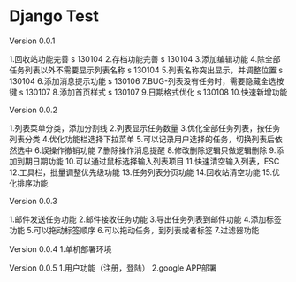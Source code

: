 Django Test
===========

Version 0.0.1

1.回收站功能完善 s 130104
2.存档功能完善 s 130104
3.添加编辑功能 
4.除全部任务列表以外不需要显示列表名称 s 130104
5.列表名称突出显示，并调整位置 s 130104
6.添加消息提示功能 s 130106
7.BUG-列表没有任务时，需要隐藏全选按键 s 130107
8.添加首页样式 s 130107
9.日期格式优化 s 130108
10.快速新增功能 

Version 0.0.2

1.列表菜单分类，添加分割线 
2.列表显示任务数量 
3.优化全部任务列表，按任务列表分类 
4.优化功能栏选择下拉菜单 
5.可以记录用户选择的任务，切换列表后依然选中 
6.误操作撤销功能 
7.删除操作消息提醒 
8.修改删除逻辑只做逻辑删除 
9.添加到期日期功能 
10.可以通过鼠标选择输入列表项目 
11.快速清空输入列表，ESC
12.工具栏，批量调整优先级功能
13.任务列表分页功能
14.回收站清空功能
15.优化排序功能

Version 0.0.3

1.邮件发送任务功能 
2.邮件接收任务功能 
3.导出任务列表到邮件功能 
4.添加标签功能 
5.可以拖动标签顺序 
6.可以拖动任务，到列表或者标签 
7.过滤器功能

Version 0.0.4
1.单机部署环境 

Version 0.0.5
1.用户功能（注册，登陆）
2.google APP部署 